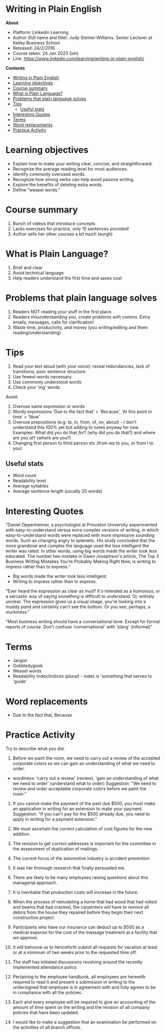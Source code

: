# Writing in Plain English

**About**

- Platform: Linkedin Learning
- Author (full name and title): Judy Steiner-Williams. Senior Lecturer at Kelley Business School
- Released: 24/2/2016
- Course taken: 24 Jan 2023 (ish)
- Link: https://www.linkedin.com/learning/writing-in-plain-english/

**Contents**

- [Writing in Plain English](#writing-in-plain-english)
- [Learning objectives](#learning-objectives)
- [Course summary](#course-summary)
- [What is Plain Language?](#what-is-plain-language)
- [Problems that plain language solves](#problems-that-plain-language-solves)
- [Tips](#tips)
  - [Useful stats](#useful-stats)
- [Interesting Quotes](#interesting-quotes)
- [Terms](#terms)
- [Word replacements](#word-replacements)
- [Practice Activity](#practice-activity)

# Learning objectives

- Explain how to make your writing clear, concise, and straightforward.
- Recognize the average reading level for most audiences.
- Identify commonly overused words.
- Recognize how strong verbs can help avoid passive writing.
- Explore the benefits of deleting extra words.
- Define “weasel words.”

# Course summary

1. Bunch of videos that introduce concepts
2. Lacks exercises for practice, only 15 sentences provided!
3. Author sells her other courses a bit much (eurgh)

# What is Plain Language?

1. Brief and clear
2. Avoid technical language
3. Help readers understand the first time and saves cost

# Problems that plain language solves

1. Readers NOT reading your stuff in the first place.
2. Readers misunderstanding you, create problems with comms. Extra emails, messages, calls for clarification!
3. Waste time, productivity, and money (you writing/editing and them reading/understanding)

# Tips

1. Read your text aloud (with your voice): reveal redundancies, lack of transitions, poor sentence structure.
2. Use fewest words necessary
3. Use commonly understood words
4. Check your 'ing' words

Avoid:

1. Overuse same expression or words
2. Wordy expressions 'Due to the fact that' > 'Because', 'At this point in time' > 'Now'
3. Overuse prepositions (e.g. to, in, from, of, on, about) - I don't understand this 100% yet but adding to notes anyway for now. Examples: What did you do that _for_? (why did you do that?) and where are you _at_? (where are you?)
4. Changing first person to third person etc (from we to you, or from I to you)

## Useful stats

- Word count
- Readability level
- Average syllables
- Average sentence length (usually 20 words)

# Interesting Quotes

"Daniel Oppenheimer, a psychologist at Princeton University experimented with easy-to-understand versus more complex versions of writing, in which easy-to-understand words were replaced with more impressive sounding words. Such as changing angry to splenetic. His study concluded that the more grandiose and complex the language used the less intelligent the writer was rated. In other words, using big words made the writer look less educated. The number two mistake in Dawn Josephson's article, The Top 3 Business Writing Mistakes You’re Probably Making Right Now, is writing to impress rather than to express."

- Big words made the writer look less intelligent.
- Writing to impress rather than to express.

"Ever heard the expression as clear as mud? It's intended as a humorous, or a sarcastic way of saying something is difficult to understand. Or, entirely unclear. The expression gives us a visual image, you're looking into a muddy pond and certainly can't see the bottom. Or you see, perhaps, a murkiness."

"Most business writing should have a conversational tone. Except for formal reports of course. Don't confuse 'conversational' with 'slang' (informal)"

# Terms

- Jargon
- Gobbledygook
- Weasel words
- Readability Index/Indices (plural) - index is 'something that serves to 'guide'

# Word replacements

- Due to the fact that, Because

# Practice Activity

Try to describe what you did.

1. Before we paint the room, we need to carry out a review of the accepted corporate colors so we can gain an understanding of what we need to order.

- wordiness: 'carry out a review' (review), 'gain an understanding of what we need to order' (understand what to order)
  Suggestion: "We need to review and order acceptable corporate colors before we paint the room."

1. If you cannot make the payment of the past due $500, you must make an application in writing for an extension to make your payment.
   Suggestion: "If you can't pay for the $500 already due, you need to apply in writing for a payment extension."

1. We must ascertain the correct calculation of cost figures for the new addition.

1. The revision to get correct addresses is important for the committee in the assessment of duplication of mailings.

1. The current focus of the automotive industry is accident prevention.

1. It was her thorough research that finally persuaded me.

1. There are likely to be many employees raising questions about this managerial approach.

1. It is inevitable that production costs will increase in the future.

1. When the process of remodeling a home that had wood that had rotted and beams that had cracked, the carpenters will have to remove all debris from the house they repaired before they begin their next construction project.

1. Participants who have our insurance can deduct up to $500 as a medical expense for the cost of the massage treatment at a facility that we approve.

1. It will behoove us to henceforth submit all requests for vacation at least or at a minimum of two weeks prior to the requested time off.

1. The staff has initiated discussions revolving around the recently implemented attendance policy.

1. Pertaining to the employee handbook, all employees are herewith required to read it and present a submission in writing to the undersigned that employee is in agreement with and fully agrees to be in compliance with all the policies.

1. Each and every employee will be required to give an accounting of the amount of time spent on the writing and the revision of all company policies that have been updated.

1. I would like to make a suggestion that an examination be performed on the activities of all branch offices.
